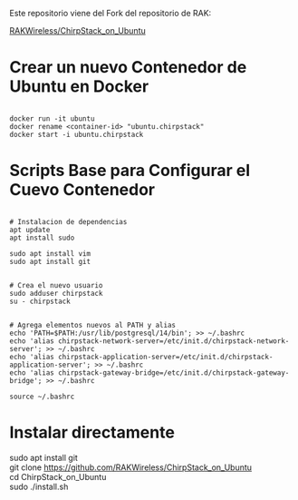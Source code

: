 
Este repositorio viene del Fork del repositorio de RAK:

[RAKWireless/ChirpStack_on_Ubuntu](https://github.com/RAKWireless/ChirpStack_on_Ubuntu)


# Crear un nuevo Contenedor de Ubuntu en Docker 

```

docker run -it ubuntu
docker rename <container-id> "ubuntu.chirpstack"
docker start -i ubuntu.chirpstack

```

# Scripts Base para Configurar el Cuevo Contenedor


```

# Instalacion de dependencias
apt update
apt install sudo

sudo apt install vim
sudo apt install git


# Crea el nuevo usuario
sudo adduser chirpstack
su - chirpstack


# Agrega elementos nuevos al PATH y alias
echo 'PATH=$PATH:/usr/lib/postgresql/14/bin'; >> ~/.bashrc
echo 'alias chirpstack-network-server=/etc/init.d/chirpstack-network-server'; >> ~/.bashrc
echo 'alias chirpstack-application-server=/etc/init.d/chirpstack-application-server'; >> ~/.bashrc
echo 'alias chirpstack-gateway-bridge=/etc/init.d/chirpstack-gateway-bridge'; >> ~/.bashrc

source ~/.bashrc

```


# Instalar directamente

sudo apt install git  
git clone https://github.com/RAKWireless/ChirpStack_on_Ubuntu  
cd ChirpStack_on_Ubuntu  
sudo ./install.sh


